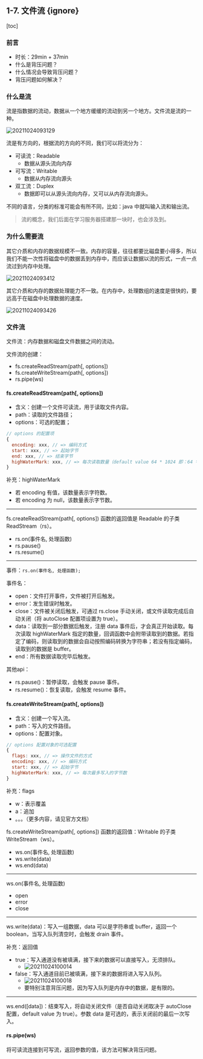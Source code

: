 ## 1-7. 文件流 {ignore}

[toc]

### 前言

- 时长：29min + 37min
- 什么是背压问题？
- 什么情况会导致背压问题？
- 背压问题如何解决？

### 什么是流

流是指数据的流动，数据从一个地方缓缓的流动到另一个地方。文件流是流的一种。

![20211024093129](https://cdn.jsdelivr.net/gh/123taojiale/dahuyou_picture@main/blogs/20211024093129.png)

流是有方向的，根据流的方向的不同，我们可以将流分为：
- 可读流：Readable
  - 数据从源头流向内存
- 可写流：Writable
  - 数据从内存流向源头
- 双工流：Duplex
  - 数据即可以从源头流向内存，又可以从内存流向源头。

不同的语言，分类的标准可能会有所不同，比如：java 中就叫输入流和输出流。

> 流的概念，我们后面在学习服务器搭建那一块时，也会涉及到。

### 为什么需要流

其它介质和内存的数据规模不一致。内存的容量，往往都要比磁盘要小得多，所以我们不能一次性将磁盘中的数据丢到内存中，而应该让数据以流的形式，一点一点流过到内存中处理。

![20211024093412](https://cdn.jsdelivr.net/gh/123taojiale/dahuyou_picture@main/blogs/20211024093412.png)

其它介质和内存的数据处理能力不一致。在内存中，处理数组的速度是很快的，要远高于在磁盘中处理数据的速度。

![20211024093426](https://cdn.jsdelivr.net/gh/123taojiale/dahuyou_picture@main/blogs/20211024093426.png)

### 文件流

文件流：内存数据和磁盘文件数据之间的流动。

文件流的创建：
- fs.createReadStream(path[, options])
- fs.createWriteStream(path[, options])
- rs.pipe(ws)

#### fs.createReadStream(path[, options])

- 含义：创建一个文件可读流，用于读取文件内容。
- path：读取的文件路径；
- options：可选的配置；

```js
// options 的配置项
{
  encoding: xxx, // => 编码方式
  start: xxx, // => 起始字节
  end: xxx, // => 结束字节
  highWaterMark: xxx, // => 每次读取数量（default value 64 * 1024 即：64 字节）
}
```

补充：highWaterMark
- 若 encoding 有值，该数量表示字符数。
- 若 encoding 为 null，该数量表示字节数。

---

fs.createReadStream(path[, options]) 函数的返回值是 Readable 的子类 ReadStream（rs）。

- rs.on(事件名, 处理函数)
- rs.pause()
- rs.resume()

---

事件：`rs.on(事件名, 处理函数);`

事件名：
- open：文件打开事件，文件被打开后触发。
- error：发生错误时触发。
- close：文件被关闭后触发，可通过 rs.close 手动关闭，或文件读取完成后自动关闭（将 autoClose 配置项设置为 true）。
- data：读取到一部分数据后触发，注册 data 事件后，才会真正开始读取。每次读取 highWaterMark 指定的数量，回调函数中会附带读取到的数据。若指定了编码，则读取到的数据会自动按照编码转换为字符串；若没有指定编码，读取到的数据是 buffer。
- end：所有数据读取完毕后触发。

其他api：
- rs.pause()：暂停读取，会触发 pause 事件。
- rs.resume()：恢复读取，会触发 resume 事件。

#### fs.createWriteStream(path[, options])

- 含义：创建一个写入流。
- path：写入的文件路径。
- options：配置对象。

```js
// options 配置对象的可选配置
{
  flags: xxx, // => 操作文件的方式
  encoding: xxx, // => 编码方式
  start: xxx, // => 起始字节
  highWaterMark: xxx, // => 每次最多写入的字节数
}
```

补充：flags
- w：表示覆盖
- a：追加
- 。。。（更多内容，请见官方文档）

fs.createWriteStream(path[, options]) 函数的返回值：Writable 的子类 WriteStream（ws）。

- ws.on(事件名, 处理函数)
- ws.write(data)
- ws.end(data)

---

ws.on(事件名, 处理函数)
- open
- error
- close

---

ws.write(data)：写入一组数据，data 可以是字符串或 buffer，返回一个 boolean，当写入队列清空时，会触发 drain 事件。

补充：返回值
- true：写入通道没有被填满，接下来的数据可以直接写入，无须排队。
  - ![20211024100014](https://cdn.jsdelivr.net/gh/123taojiale/dahuyou_picture@main/blogs/20211024100014.png)
- false：写入通道目前已被填满，接下来的数据将进入写入队列。
  - ![20211024100018](https://cdn.jsdelivr.net/gh/123taojiale/dahuyou_picture@main/blogs/20211024100018.png)
  - 要特别注意背压问题，因为写入队列是内存中的数据，是有限的。

---

ws.end([data])：结束写入，将自动关闭文件（是否自动关闭取决于 autoClose 配置，default value 为 true）。参数 data 是可选的，表示关闭前的最后一次写入。

#### rs.pipe(ws)

将可读流连接到可写流，返回参数的值，该方法可解决背压问题。
